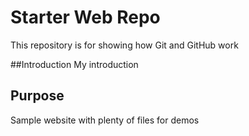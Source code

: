 # Starter Web Repo

This repository is for showing how Git and GitHub work

##Introduction
My introduction

## Purpose

Sample website with plenty of files for demos